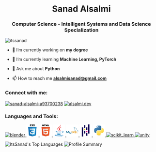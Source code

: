 <!--
![MasterHead](https://wallpapercave.com/wp/wp4932312.jpg)
-->
<h1 align="center">Sanad Alsalmi</h1>
<h3 align="center">Computer Science - Intelligent Systems and Data Science Specialization</h3>

<p align="left"> <img src="https://komarev.com/ghpvc/?username=itssanad&label=Profile%20views&color=0e75b6&style=flat" alt="itssanad" /> </p>

- 🔭 I’m currently working on **my degree**

- 🌱 I’m currently learning **Machine Learning, PyTorch**

- 💬 Ask me about **Python**

- 📫 How to reach me **alsalmisanad@gmail.com**

<h3 align="left">Connect with me:</h3>
<p align="left">
<a href="https://linkedin.com/in/sanad-alsalmi" target="blank"><img align="center" src="https://raw.githubusercontent.com/rahuldkjain/github-profile-readme-generator/master/src/images/icons/Social/linked-in-alt.svg" alt="sanad-alsalmi-a93700238" height="30" width="40" /></a>
<a href="https://instagram.com/alsalmi.dev" target="blank"><img align="center" src="https://raw.githubusercontent.com/rahuldkjain/github-profile-readme-generator/master/src/images/icons/Social/instagram.svg" alt="alsalmi.dev" height="30" width="40" /></a>
</p>

<h3 align="left">Languages and Tools:</h3>
<p align="left"> <a href="https://www.blender.org/" target="_blank" rel="noreferrer"> <img src="https://download.blender.org/branding/community/blender_community_badge_white.svg" alt="blender" width="40" height="40"/> </a> <a href="https://www.w3schools.com/css/" target="_blank" rel="noreferrer"> <img src="https://raw.githubusercontent.com/devicons/devicon/master/icons/css3/css3-original-wordmark.svg" alt="css3" width="40" height="40"/> </a> <a href="https://www.w3.org/html/" target="_blank" rel="noreferrer"> <img src="https://raw.githubusercontent.com/devicons/devicon/master/icons/html5/html5-original-wordmark.svg" alt="html5" width="40" height="40"/> </a> <a href="https://www.java.com" target="_blank" rel="noreferrer"> <img src="https://raw.githubusercontent.com/devicons/devicon/master/icons/java/java-original.svg" alt="java" width="40" height="40"/> </a> <a href="https://www.mysql.com/" target="_blank" rel="noreferrer"> <img src="https://raw.githubusercontent.com/devicons/devicon/master/icons/mysql/mysql-original-wordmark.svg" alt="mysql" width="40" height="40"/> </a> <a href="https://pandas.pydata.org/" target="_blank" rel="noreferrer"> <img src="https://raw.githubusercontent.com/devicons/devicon/2ae2a900d2f041da66e950e4d48052658d850630/icons/pandas/pandas-original.svg" alt="pandas" width="40" height="40"/> </a> <a href="https://www.python.org" target="_blank" rel="noreferrer"> <img src="https://raw.githubusercontent.com/devicons/devicon/master/icons/python/python-original.svg" alt="python" width="40" height="40"/> </a> <a href="https://scikit-learn.org/" target="_blank" rel="noreferrer"> <img src="https://upload.wikimedia.org/wikipedia/commons/0/05/Scikit_learn_logo_small.svg" alt="scikit_learn" width="40" height="40"/> </a> <a href="https://unity.com/" target="_blank" rel="noreferrer"> <img src="https://www.vectorlogo.zone/logos/unity3d/unity3d-icon.svg" alt="unity" width="40" height="40"/> </a> </p>

![ItsSanad's Top Languages](https://github-readme-stats.vercel.app/api/top-langs/?username=ItsSanad&theme=tokyonight&show_icons=true&hide_border=true&layout=compact)
![Profile Summary](https://github-profile-summary-cards.vercel.app/api/cards/profile-details?username=itssanad&theme=github_dark)
